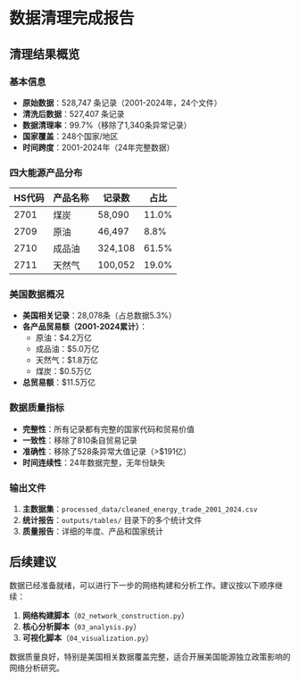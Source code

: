 # 数据清理完成报告

## 清理结果概览

### 基本信息
- **原始数据**：528,747 条记录（2001-2024年，24个文件）
- **清洗后数据**：527,407 条记录
- **数据清理率**：99.7%（移除了1,340条异常记录）
- **国家覆盖**：248个国家/地区
- **时间跨度**：2001-2024年（24年完整数据）

### 四大能源产品分布
| HS代码 | 产品名称 | 记录数 | 占比 |
|--------|----------|--------|------|
| 2701 | 煤炭 | 58,090 | 11.0% |
| 2709 | 原油 | 46,497 | 8.8% |
| 2710 | 成品油 | 324,108 | 61.5% |
| 2711 | 天然气 | 100,052 | 19.0% |

### 美国数据概况
- **美国相关记录**：28,078条（占总数据5.3%）
- **各产品贸易额（2001-2024累计）**：
  - 原油：$4.2万亿
  - 成品油：$5.0万亿  
  - 天然气：$1.8万亿
  - 煤炭：$0.5万亿
- **总贸易额**：$11.5万亿

### 数据质量指标
- **完整性**：所有记录都有完整的国家代码和贸易价值
- **一致性**：移除了810条自贸易记录
- **准确性**：移除了528条异常大值记录（>$191亿）
- **时间连续性**：24年数据完整，无年份缺失

### 输出文件
1. **主数据集**：`processed_data/cleaned_energy_trade_2001_2024.csv`
2. **统计报告**：`outputs/tables/` 目录下的多个统计文件
3. **质量报告**：详细的年度、产品和国家统计

## 后续建议

数据已经准备就绪，可以进行下一步的网络构建和分析工作。建议按以下顺序继续：

1. **网络构建脚本**（`02_network_construction.py`）
2. **核心分析脚本**（`03_analysis.py`）  
3. **可视化脚本**（`04_visualization.py`）

数据质量良好，特别是美国相关数据覆盖完整，适合开展美国能源独立政策影响的网络分析研究。